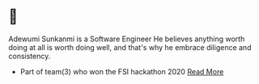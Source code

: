 # 👋
  Adewumi Sunkanmi is a Software Engineer
  He believes anything worth doing at all is worth doing well, and that's why he embrace diligence and consistency.
- Part of team(3) who won the FSI hackathon 2020 [Read More](https://www.efina.org.ng/media-room/team-inclusion-wins-efinas-fintech4wd-hackathon)




